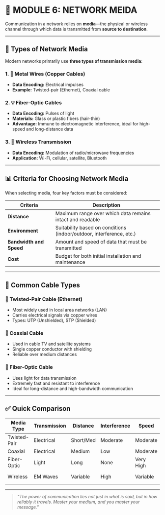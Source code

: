# 📘 MODULE 6: NETWORK MEIDA

Communication in a network relies on **media**—the physical or wireless channel through which data is transmitted from **source to destination**.

---

## 🧱 Types of Network Media

Modern networks primarily use **three types of transmission media**:

### 1. 🧲 Metal Wires (Copper Cables)
- **Data Encoding:** Electrical impulses
- **Example:** Twisted-pair (Ethernet), Coaxial cable

### 2. 💡 Fiber-Optic Cables
- **Data Encoding:** Pulses of light
- **Materials:** Glass or plastic fibers (hair-thin)
- **Advantage:** Immune to electromagnetic interference, ideal for high-speed and long-distance data

### 3. 📡 Wireless Transmission
- **Data Encoding:** Modulation of radio/microwave frequencies
- **Application:** Wi-Fi, cellular, satellite, Bluetooth

---

## 📊 Criteria for Choosing Network Media

When selecting media, four key factors must be considered:

| Criteria                        | Description                                                                 |
|----------------------------------|-----------------------------------------------------------------------------|
| **Distance**                   | Maximum range over which data remains intact and readable                   |
| **Environment**                | Suitability based on conditions (indoor/outdoor, interference, etc.)        |
| **Bandwidth and Speed**       | Amount and speed of data that must be transmitted                           |
| **Cost**                      | Budget for both initial installation and maintenance                        |

---

## 🧵 Common Cable Types

### 🔹 Twisted-Pair Cable (Ethernet)
- Most widely used in local area networks (LAN)
- Carries electrical signals via copper wires
- Types: UTP (Unshielded), STP (Shielded)

### 🔸 Coaxial Cable
- Used in cable TV and satellite systems
- Single copper conductor with shielding
- Reliable over medium distances

### 🔸 Fiber-Optic Cable
- Uses light for data transmission
- Extremely fast and resistant to interference
- Ideal for long-distance and high-bandwidth communication

---

## ✅ Quick Comparison

| Media Type      | Transmission | Distance    | Interference | Speed       | Cost     |
|-----------------|--------------|-------------|--------------|-------------|----------|
| Twisted-Pair    | Electrical   | Short/Med   | Moderate     | Moderate    | Low      |
| Coaxial         | Electrical   | Medium      | Low          | Moderate    | Moderate |
| Fiber-Optic     | Light        | Long        | None         | Very High   | High     |
| Wireless        | EM Waves     | Variable    | High         | Variable    | Low-Med  |

---

> _"The power of communication lies not just in what is said, but in how reliably it travels. Master your medium, and you master your message."_

